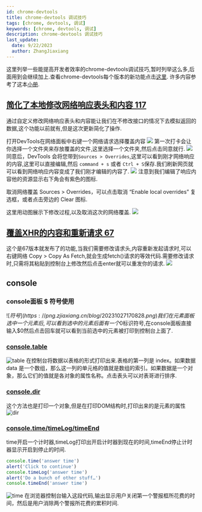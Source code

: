 ```yaml
---
id: chrome-devtools
title: chrome-devtools 调试技巧
tags: [chrome, devtools, 调试]
keywords: [chrome, devtools, 调试]
description: chrome-devtools 调试技巧
last_update:
  date: 9/22/2023
  author: ZhangJiaxiang
---
```


这里列举一些能提高开发者效率的chrome-devtools调试技巧,暂时列举这么多,后面用到会继续加上.查看chrome-devtools每个版本的新功能点击[这里](https://developer.chrome.com/tags/new-in-devtools/). 许多内容参考了这本[小册](https://juejin.cn/book/6844733783166418958?enter_from=course_center&utm_source=course_center).

## [简化了本地修改网络响应表头和内容 117](https://developer.chrome.com/docs/devtools/overrides?hl=zh-cn)

通过自定义修改网络响应表头和内容能让我们在不修改接口的情况下去模拟返回的数据,这个功能以前就有,但是这次更新简化了操作.

打开DevTools在网络面板中右键一个网络请求选择覆盖内容
![](https://wd.imgix.net/image/NJdAV9UgKuN8AhoaPBquL7giZQo1/BRExqF6iUJioa9YkiUeV.png?auto=format&w=1600)
第一次打卡会让你选择一个文件夹来存放覆盖的文件,这里选择一个文件夹,然后点击同意就行.
![](https://wd.imgix.net/image/NJdAV9UgKuN8AhoaPBquL7giZQo1/cuNvCVUAVtICozqgThQi.png?auto=format&w=1600)
同意后，DevTools 会将您带到`Sources > Overrides`,这里可以看到刚才网络响应的内容,这里可以直接编辑,然后 `command + s` 或者 `Ctrl + S`保存.我们刷新网页就可以看到网络响应内容变成了我们刚才编辑的内容了.
![](https://png.zjiaxiang.cn/blog/20230920234557.png)
注意到我们编辑了响应内容他的资源显示右下角会有紫色的图标.

取消网络覆盖 Sources > Overrides，可以点击取消 “Enable local overrides” 复选框，或者点击旁边的 Clear 图标.

这里用动图展示下修改过程,以及取消这次的网络覆盖.
![](https://png.zjiaxiang.cn/blog/20230921000302.gif)

## [覆盖XHR的内容和重新请求 67](https://developer.chrome.com/blog/new-in-devtools-67/#fetch)

这个是67版本就发布了的功能,当我们需要修改请求头,内容重新发起请求时,可以右键网络 Copy > Copy As Fetch,就会生成fetch()请求的等效代码.需要修改请求时,只需将其粘贴到控制台上修改然后点击enter就可以重发你的请求.
![](https://wd.imgix.net/image/admin/7bW4IwvbWaKHy1iknSp2.png?auto=format&w=1600)

## console

### console面板 $ 符号使用

![$符号](https://png.zjiaxiang.cn/blog/20231027170828.png)
我们在元素面板选中一个元素后,可以看到选中的元素后面有一个$0标识符号,在console面板直接输入$0然后点击回车就可以看到当前选中的元素被打印到控制台上面了.

### [console.table](https://developer.mozilla.org/en-US/docs/Web/API/Console/table)

![table](https://png.zjiaxiang.cn/blog/202310271836163.png)
在控制台将数据以表格的形式打印出来.表格的第一列是 index。如果数据 data 是一个数组，那么这一列的单元格的值就是数组的索引。如果数据是一个对象，那么它们的值就是各对象的属性名称。点击表头可以对表哥进行排序.

### [console.dir](https://developer.mozilla.org/en-US/docs/Web/API/console/dir)

这个方法也是打印一个对象,但是在打印DOM结构时,打印出来的是元素的属性
![dir](https://png.zjiaxiang.cn/blog/202310271858233.png)

### [console.time/timeLog/timeEnd](https://developer.mozilla.org/en-US/docs/Web/API/console/timeEnd)

time开启一个计时器,timeLog打印出开启计时器到现在的时间,timeEnd停止计时器显示开启到停止的时间.

```javascript
console.time('answer time')
alert('Click to continue')
console.timeLog('answer time')
alert('Do a bunch of other stuff…')
console.timeEnd('answer time')
```
![time](https://png.zjiaxiang.cn/blog/202310272322864.png)
在浏览器控制台输入这段代码,输出显示用户关闭第一个警报框所花费的时间，然后是用户消除两个警报所花费的累积时间.
